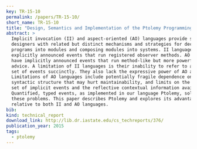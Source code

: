 ```yaml
---
key: TR-15-10
permalink: /papers/TR-15-10/
short_name: TR-15-10
title: "Design, Semantics and Implementation of the Ptolemy Programming Language: A Language with Quantified Typed Events"
abstract: >
  Implicit invocation (II) and aspect-oriented (AO) languages provide software
  designers with related but distinct mechanisms and strategies for decomposing
  programs into modules and composing modules into systems. II languages have
  explicitly announced events that run registered observer methods. AO languages
  have implicitly announced events that run method-like but more powerful
  advice. A limitation of II languages is their inability to refer to a large
  set of events succinctly. They also lack the expressive power of AO advice.
  Limitations of AO languages include potentially fragile dependence on
  syntactic structure that may hurt maintainability, and limits on the available
  set of implicit events and the reflective contextual information available.
  Quantified, typed events, as implemented in our language Ptolemy, solve all
  these problems. This paper describes Ptolemy and explores its advantages
  relative to both II and AO languages.
bib:
kind: technical_report
download_link: http://lib.dr.iastate.edu/cs_techreports/376/
publication_year: 2015
tags:
  - ptolemy
---
```

